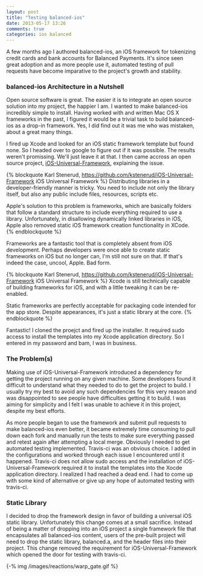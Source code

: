```yaml
---
layout: post
title: "Testing balanced-ios"
date: 2013-05-17 13:26
comments: true
categories: ios balanced
---
```


A few months ago I authored balanced-ios, an iOS framework for tokenizing credit cards and bank accounts for Balanced Payments. It's since seen great adoption and as more people use it, automated testing of pull requests have become imparative to the project's growth and stability.

### balanced-ios Architecture in a Nutshell

Open source software is great. The easier it is to integrate an open source solution into my project, the happier I am. I wanted to make balanced-ios incredibly simple to install. Having worked with and written Mac OS X frameworks in the past, I figured it would be a trivial task to build balanced-ios as a drop-in framework. Yes, I did find out it was me who was mistaken, about a great many things.

I fired up Xcode and looked for an iOS static framework template but found none. So I headed over to google to figure out if it was possible. The results weren't promissing. We'll just leave it at that. I then came accross an open source project, [iOS-Universal-Framework](https://github.com/kstenerud/iOS-Universal-Framework), explaining the issue.

{% blockquote Karl Stenerud, https://github.com/kstenerud/iOS-Universal-Framework iOS Universal Framework %}
Distributing libraries in a developer-friendly manner is tricky. You need to include not only the library itself, but also any public include files, resources, scripts etc.

Apple's solution to this problem is frameworks, which are basically folders that follow a standard structure to include everything required to use a library. Unfortunately, in disallowing dynamically linked libraries in iOS, Apple also removed static iOS framework creation functionality in XCode.
{% endblockquote %}

Frameworks are a fantastic tool that is completely absent from iOS development. Perhaps developers were once able to create static frameworks on iOS but no longer can, I'm still not sure on that. If that's indeed the case, uncool, Apple. Bad form. 

{% blockquote Karl Stenerud, https://github.com/kstenerud/iOS-Universal-Framework iOS Universal Framework %}
Xcode is still technically capable of building frameworks for iOS, and with a little tweaking it can be re-enabled.

Static frameworks are perfectly acceptable for packaging code intended for the app store. Despite appearances, it's just a static library at the core.
{% endblockquote %}

Fantastic! I cloned the proejct and fired up the installer. It required sudo access to install the templates into my Xcode application directory. So I entered in my password and bam, I was in business.


### The Problem(s)

Making use of iOS-Universal-Framework introduced a dependency for getting the project running on any given machine. Some developers found it difficult to understand what they needed to do to get the project to build. I usually try my best to avoid any such dependencies for this very reason and was disappointed to see people have difficulties getting it to build. I was aiming for simplicity and I felt I was unable to achieve it in this project, despite my best efforts.

As more people began to use the framework and submit pull requests to make balanced-ios even better, it became extremely time consuming to pull down each fork and manually run the tests to make sure everything passed and retest again after attempting a local merge. Obviously I needed to get automated testing implemented. Travis-ci was an obvious choice. I added in the configurations and worked through each issue I encountered until it happened. Travis-ci does not allow sudo access and the installation of iOS-Universal-Framework required it to install the templates into the Xocde application directory. I realized I had reached a dead end. I had to come up with some kind of alternative or give up any hope of automated testing with travis-ci.


### Static Library

I decided to drop the framework design in favor of building a universal iOS static library. Unfortunately this change comes at a small sacrifice. Instead of being a matter of dropping into an iOS project a single framework file that encapsulates all balanced-ios content, users of the pre-built project will need to drop the static library, balanced.a, and the header files into their project. This change removed the requirement for iOS-Universal-Framework which opened the door for testing with travis-ci.

{-% img /images/reactions/warp_gate.gif %}